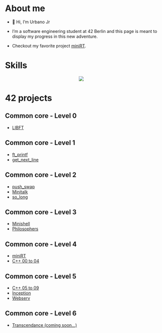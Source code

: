 # About me
- 👋 Hi, I’m Urbano Jr
- I’m a software engineering student at 42 Berlin and this page is meant to display my progress in this new adventure.

- Checkout my favorite project [miniRT](https://github.com/urbanobazz/miniRT).
# Skills
<p align="center">
  <a href="https://skillicons.dev">
    <img src="https://skillicons.dev/icons?i=c,cpp,python,django,git,docker,github,bash,linux,vim,vscode,ps,blender,notion" />
  </a>
</p>

# 42 projects

## Common core - Level 0

- [LIBFT](https://github.com/urbanobazz/Libft)

## Common core - Level 1

- [ft_printf](https://github.com/urbanobazz/ft_printf)
- [get_next_line](https://github.com/urbanobazz/get_next_line)

## Common core - Level 2

- [push_swap](https://github.com/urbanobazz/push_swap)
- [Minitalk](https://github.com/urbanobazz/Minitalk)
- [so_long](https://github.com/urbanobazz/so_long)

## Common core - Level 3

- [Minishell](https://github.com/urbanobazz/Minishell)
- [Philosophers](https://github.com/urbanobazz/Philosophers)

## Common core - Level 4

- [miniRT](https://github.com/urbanobazz/miniRT)
- [C++ 00 to 04](https://github.com/urbanobazz/CPP_Rank_04)

## Common core - Level 5

- [C++ 05 to 09](https://github.com/urbanobazz/cpp-rank05)
- [Inception](https://github.com/urbanobazz/Inception)
- [Webserv](https://github.com/evan-ite/webserv)

## Common core - Level 6

- [Transcendance (coming soon...)]()

<!---
urbanobazz/urbanobazz is a ✨ special ✨ repository because its `README.md` (this file) appears on your GitHub profile.
You can click the Preview link to take a look at your changes.
--->
